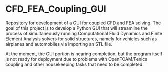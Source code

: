 # CFD_FEA_Coupling_GUI
Repository for development of a GUI for coupled CFD and FEA solving. The goal of this project is to develop a Python GUI that will streamline the process of simultaneously running Computational Fluid Dynamics and Finite Element Analysis solvers for solid structures, namely for vehicles such as airplanes and automobiles via importing an STL file. 

At the moment, the GUI portion is nearing completion, but the program itself is not ready for deployment due to problems with OpenFOAM/Fenics coupling and other housekeeping tasks that need to be completed. 
